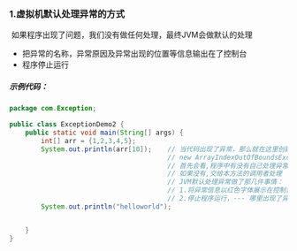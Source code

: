 ### 1.虚拟机默认处理异常的方式

​		如果程序出现了问题，我们没有做任何处理，最终JVM会做默认的处理

- 把异常的名称，异常原因及异常出现的位置等信息输出在了控制台
- 程序停止运行

##### 示例代码：

```java
package com.Exception;

public class ExceptionDemo2 {
    public static void main(String[] args) {
        int[] arr = {1,2,3,4,5};
        System.out.println(arr[10]);    // 当代码出现了异常，那么就在这里创建了一个异常对象
                                        // new ArrayIndexOutOfBoundsException()
                                        // 首先会看,程序中有没有自己处理异常的代码
                                        // 如果没有,交给本方法的调用者处理
                                        // JVM默认处理异常做了那几件事情：
                                        // 1.将异常信息以红色字体展示在控制台上
                                        // 2.停止程序运行，--- 哪里出现了异常，那么程序就在哪里停止了，下面的代码就不在执行了
        System.out.println("helloworld");


    }
}
```